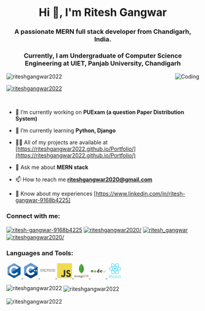 
<h1 align="center">Hi 👋, I'm Ritesh Gangwar</h1>
<h3 align="center">A passionate MERN full stack developer from Chandigarh, India.</h3>
<h3 align="center">Currently, I am Undergraduate of Computer Science Engineering at UIET, Panjab University, Chandigarh</h3>
<img align="right" alt="Coding"  src="https://camo.githubusercontent.com/683e2187241c641430216c864ce93fc5a0e0dfb232c5a01d1c54b54d63aa8cb2/68747470733a2f2f63646e2e6472696262626c652e636f6d2f75736572732f313136323037372f73637265656e73686f74732f333834383931342f70726f6772616d6d65722e676966">

<p align="left"> <img src="https://komarev.com/ghpvc/?username=riteshgangwar2022&label=Profile%20views&color=0e75b6&style=flat" alt="riteshgangwar2022" /> </p>

<p align="left"> <a href="https://github.com/ryo-ma/github-profile-trophy"><img src="https://github-profile-trophy.vercel.app/?username=riteshgangwar2022" alt="riteshgangwar2022" /></a> </p>

<p align="left"> <a href="https://twitter.com/" target="blank"><img src="https://img.shields.io/twitter/follow/?logo=twitter&style=for-the-badge" alt="" /></a> </p>

- 🔭 I’m currently working on **PUExam (a question Paper Distribution System)**

- 🌱 I’m currently learning **Python, Django**

- 👨‍💻 All of my projects are available at [https://riteshgangwar2022.github.io/Portfolio/](https://riteshgangwar2022.github.io/Portfolio/)

- 💬 Ask me about **MERN stack**

- 📫 How to reach me **riteshgangwar2020@gmail.com**

- 📄 Know about my experiences [https://www.linkedin.com/in/ritesh-gangwar-9168b4225]

<h3 align="left">Connect with me:</h3>
<p align="left">
<a href="https://linkedin.com/in/ritesh-gangwar-9168b4225" target="blank"><img align="center" src="https://raw.githubusercontent.com/rahuldkjain/github-profile-readme-generator/master/src/images/icons/Social/linked-in-alt.svg" alt="ritesh-gangwar-9168b4225" height="30" width="40" /></a>
<a href="https://instagram.com/riteshgangwar2020/" target="blank"><img align="center" src="https://raw.githubusercontent.com/rahuldkjain/github-profile-readme-generator/master/src/images/icons/Social/instagram.svg" alt="riteshgangwar2020/" height="30" width="40" /></a>
<a href="https://www.leetcode.com/ritesh_gangwar" target="blank"><img align="center" src="https://raw.githubusercontent.com/rahuldkjain/github-profile-readme-generator/master/src/images/icons/Social/leet-code.svg" alt="ritesh_gangwar" height="30" width="40" /></a>
<a href="https://auth.geeksforgeeks.org/user/riteshgangwar2020/" target="blank"><img align="center" src="https://raw.githubusercontent.com/rahuldkjain/github-profile-readme-generator/master/src/images/icons/Social/geeks-for-geeks.svg" alt="riteshgangwar2020/" height="30" width="40" /></a>
</p>

<h3 align="left">Languages and Tools:</h3>
<p align="left"> <a href="https://www.cprogramming.com/" target="_blank" rel="noreferrer"> <img src="https://raw.githubusercontent.com/devicons/devicon/master/icons/c/c-original.svg" alt="c" width="40" height="40"/> </a> <a href="https://www.w3schools.com/cpp/" target="_blank" rel="noreferrer"> <img src="https://raw.githubusercontent.com/devicons/devicon/master/icons/cplusplus/cplusplus-original.svg" alt="cplusplus" width="40" height="40"/> </a> <a href="https://expressjs.com" target="_blank" rel="noreferrer"> <img src="https://raw.githubusercontent.com/devicons/devicon/master/icons/express/express-original-wordmark.svg" alt="express" width="40" height="40"/> </a> <a href="https://developer.mozilla.org/en-US/docs/Web/JavaScript" target="_blank" rel="noreferrer"> <img src="https://raw.githubusercontent.com/devicons/devicon/master/icons/javascript/javascript-original.svg" alt="javascript" width="40" height="40"/> </a> <a href="https://www.mongodb.com/" target="_blank" rel="noreferrer"> <img src="https://raw.githubusercontent.com/devicons/devicon/master/icons/mongodb/mongodb-original-wordmark.svg" alt="mongodb" width="40" height="40"/> </a> <a href="https://nodejs.org" target="_blank" rel="noreferrer"> <img src="https://raw.githubusercontent.com/devicons/devicon/master/icons/nodejs/nodejs-original-wordmark.svg" alt="nodejs" width="40" height="40"/> </a> <a href="https://reactjs.org/" target="_blank" rel="noreferrer"> <img src="https://raw.githubusercontent.com/devicons/devicon/master/icons/react/react-original-wordmark.svg" alt="react" width="40" height="40"/> </a> </p>

<p><img align="left" src="https://github-readme-stats.vercel.app/api/top-langs?username=riteshgangwar2022&show_icons=true&locale=en&layout=compact" alt="riteshgangwar2022" /></p>

<p>&nbsp;<img align="center" src="https://github-readme-stats.vercel.app/api?username=riteshgangwar2022&show_icons=true&locale=en" alt="riteshgangwar2022" /></p>

<p><img align="center" src="https://github-readme-streak-stats.herokuapp.com/?user=riteshgangwar2022&" alt="riteshgangwar2022" /></p>
